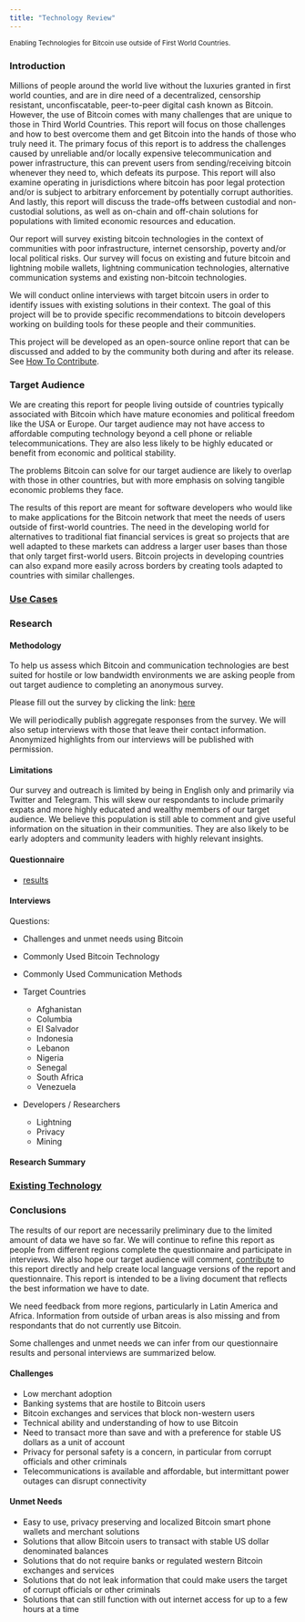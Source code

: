 ```yaml
---
title: "Technology Review"
---
```

<sub>Enabling Technologies for Bitcoin use outside of First World Countries.</sub>

### Introduction
Millions of people around the world live without the luxuries granted in first world counties, and are in dire need of a decentralized, censorship resistant, unconfiscatable, peer-to-peer digital cash known as Bitcoin. However, the use of Bitcoin comes with many challenges that are unique to those in Third World Countries. This report will focus on those challenges and how to best overcome them and get Bitcoin into the hands of those who truly need it. The primary focus of this report is to address the challenges caused by unreliable and/or locally expensive telecommunication and power infrastructure, this can prevent users from sending/receiving bitcoin whenever they need to, which defeats its purpose. This report will also examine operating in jurisdictions where bitcoin has poor legal protection and/or is subject to arbitrary enforcement by potentially corrupt authorities.  And lastly, this report will discuss the trade-offs between custodial and non-custodial solutions, as well as on-chain and off-chain solutions for populations with limited economic resources and education.

Our report will survey existing bitcoin technologies in the context of communities with poor infrastructure, internet censorship, poverty and/or local political risks. Our survey will focus on existing and future bitcoin and lightning mobile wallets, lightning communication technologies, alternative communication systems and existing non-bitcoin technologies.

We will conduct online interviews with target bitcoin users in order to identify issues with existing solutions in their context. The goal of this project will be to provide specific recommendations to bitcoin developers working on building tools for these people and their communities.

This project will be developed as an open-source online report that can be discussed and added to by the community both during and after its release. See [How To Contribute](contributing.md).

### Target Audience

We are creating this report for people living outside of countries typically associated with Bitcoin which have mature economies and political freedom like the USA or Europe. Our target audience may not have access to affordable computing technology beyond a cell phone or reliable telecommunications. They are also less likely to be highly educated or benefit from economic and political stability. 

The problems Bitcoin can solve for our target audience are likely to overlap with those in other countries, but with more emphasis on solving tangible economic problems they face.

The results of this report are meant for software developers who would like to make applications for the Bitcoin network that meet the needs of users outside of first-world countries. The need in the developing world for alternatives to traditional fiat financial services is great so projects that are well adapted to these markets can address a larger user bases than those that only target first-world users. Bitcoin projects in developing countries can also expand more easily across borders by creating tools adapted to countries with similar challenges.

### [Use Cases](technology_review/use_cases.md)

### Research

#### Methodology

To help us assess which Bitcoin and communication technologies are best suited for hostile or low bandwidth environments we are asking people from out target audience to completing an anonymous survey.

Please fill out the survey by clicking the link: [here](https://cryptpad.fr/form/#/2/form/view/lv7VEOuagTz7oA3dEQ2xqITi31cBNB1TiGSXGb7jaQU/)

We will periodically publish aggregate responses from the survey. We will also setup interviews with those that leave their contact information. Anonymized highlights from our interviews will be published with permission.

#### Limitations

Our survey and outreach is limited by being in English only and primarily via Twitter and Telegram. This will skew our respondants to include primarily expats and more highly educated and wealthy members of our target audience. We believe this population is still able to comment and give useful information on the situation in their communities. They are also likely to be early adopters and community leaders with highly relevant insights.

#### Questionnaire

* [results](technology_review/results_questionnaire_v3.md)

#### Interviews

Questions:
* Challenges and unmet needs using Bitcoin
* Commonly Used Bitcoin Technology
* Commonly Used Communication Methods

* Target Countries
  * Afghanistan
  * Columbia
  * El Salvador
  * Indonesia
  * Lebanon
  * Nigeria
  * Senegal
  * South Africa
  * Venezuela

* Developers / Researchers
  * Lightning
  * Privacy
  * Mining

#### Research Summary

### [Existing Technology](technology_review/existing_technology.md)

### Conclusions

The results of our report are necessarily preliminary due to the limited amount of data we have so far. We will continue to refine this report as people from different regions complete the questionnaire and participate in interviews. We also hope our target audience will comment, [contribute](contributing.md) to this report directly and help create local language versions of the report and questionnaire. This report is intended to be a living document that reflects the best information we have to date.

We need feedback from more regions, particularly in Latin America and Africa. Information from outside of urban areas is also missing and from respondants that do not currently use Bitcoin.

Some challenges and unmet needs we can infer from our questionnaire results and personal interviews are summarized below. 

#### Challenges

* Low merchant adoption
* Banking systems that are hostile to Bitcoin users
* Bitcoin exchanges and services that block non-western users
* Technical ability and understanding of how to use Bitcoin
* Need to transact more than save and with a preference for stable US dollars as a unit of account
* Privacy for personal safety is a concern, in particular from corrupt officials and other criminals
* Telecommunications is available and affordable, but intermittant power outages can disrupt connectivity

#### Unmet Needs

* Easy to use, privacy preserving and localized Bitcoin smart phone wallets and merchant solutions
* Solutions that allow Bitcoin users to transact with stable US dollar denominated balances
* Solutions that do not require banks or regulated western Bitcoin exchanges and services
* Solutions that do not leak information that could make users the target of corrupt officials or other criminals
* Solutions that can still function with out internet access for up to a few hours at a time
